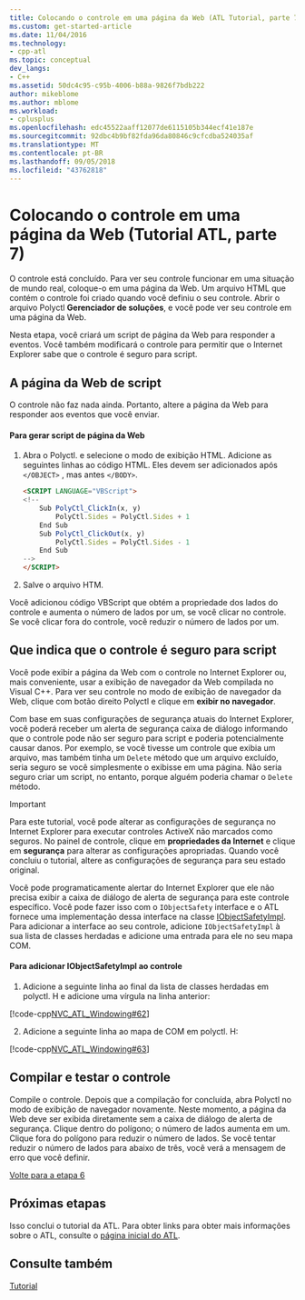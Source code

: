 ```yaml
---
title: Colocando o controle em uma página da Web (ATL Tutorial, parte 7) | Microsoft Docs
ms.custom: get-started-article
ms.date: 11/04/2016
ms.technology:
- cpp-atl
ms.topic: conceptual
dev_langs:
- C++
ms.assetid: 50dc4c95-c95b-4006-b88a-9826f7bdb222
author: mikeblome
ms.author: mblome
ms.workload:
- cplusplus
ms.openlocfilehash: edc45522aaff12077de6115105b344ecf41e187e
ms.sourcegitcommit: 92dbc4b9bf82fda96da80846c9cfcdba524035af
ms.translationtype: MT
ms.contentlocale: pt-BR
ms.lasthandoff: 09/05/2018
ms.locfileid: "43762818"
---
```

# <a name="putting-the-control-on-a-web-page-atl-tutorial-part-7"></a>Colocando o controle em uma página da Web (Tutorial ATL, parte 7)

O controle está concluído. Para ver seu controle funcionar em uma situação de mundo real, coloque-o em uma página da Web. Um arquivo HTML que contém o controle foi criado quando você definiu o seu controle. Abrir o arquivo Polyctl **Gerenciador de soluções**, e você pode ver seu controle em uma página da Web.

Nesta etapa, você criará um script de página da Web para responder a eventos. Você também modificará o controle para permitir que o Internet Explorer sabe que o controle é seguro para script.

## <a name="scripting-the-web-page"></a>A página da Web de script

O controle não faz nada ainda. Portanto, altere a página da Web para responder aos eventos que você enviar.

#### <a name="to-script-the-web-page"></a>Para gerar script de página da Web

1. Abra o Polyctl. e selecione o modo de exibição HTML. Adicione as seguintes linhas ao código HTML. Eles devem ser adicionados após `</OBJECT>` , mas antes `</BODY>`.

    ```html
    <SCRIPT LANGUAGE="VBScript">
    <!--
        Sub PolyCtl_ClickIn(x, y)
            PolyCtl.Sides = PolyCtl.Sides + 1
        End Sub
        Sub PolyCtl_ClickOut(x, y)
            PolyCtl.Sides = PolyCtl.Sides - 1
        End Sub
    -->
    </SCRIPT>
    ```

2. Salve o arquivo HTM.

Você adicionou código VBScript que obtém a propriedade dos lados do controle e aumenta o número de lados por um, se você clicar no controle. Se você clicar fora do controle, você reduzir o número de lados por um.

## <a name="indicating-that-the-control-is-safe-for-scripting"></a>Que indica que o controle é seguro para script

Você pode exibir a página da Web com o controle no Internet Explorer ou, mais conveniente, usar a exibição de navegador da Web compilada no Visual C++. Para ver seu controle no modo de exibição de navegador da Web, clique com botão direito Polyctl e clique em **exibir no navegador**.

Com base em suas configurações de segurança atuais do Internet Explorer, você poderá receber um alerta de segurança caixa de diálogo informando que o controle pode não ser seguro para script e poderia potencialmente causar danos. Por exemplo, se você tivesse um controle que exibia um arquivo, mas também tinha um `Delete` método que um arquivo excluído, seria seguro se você simplesmente o exibisse em uma página. Não seria seguro criar um script, no entanto, porque alguém poderia chamar o `Delete` método.

> [!IMPORTANT]
> Para este tutorial, você pode alterar as configurações de segurança no Internet Explorer para executar controles ActiveX não marcados como seguros. No painel de controle, clique em **propriedades da Internet** e clique em **segurança** para alterar as configurações apropriadas. Quando você concluiu o tutorial, altere as configurações de segurança para seu estado original.

Você pode programaticamente alertar do Internet Explorer que ele não precisa exibir a caixa de diálogo de alerta de segurança para este controle específico. Você pode fazer isso com o `IObjectSafety` interface e o ATL fornece uma implementação dessa interface na classe [IObjectSafetyImpl](../atl/reference/iobjectsafetyimpl-class.md). Para adicionar a interface ao seu controle, adicione `IObjectSafetyImpl` à sua lista de classes herdadas e adicione uma entrada para ele no seu mapa COM.

#### <a name="to-add-iobjectsafetyimpl-to-the-control"></a>Para adicionar IObjectSafetyImpl ao controle

1. Adicione a seguinte linha ao final da lista de classes herdadas em polyctl. H e adicione uma vírgula na linha anterior:

[!code-cpp[NVC_ATL_Windowing#62](../atl/codesnippet/cpp/putting-the-control-on-a-web-page-atl-tutorial-part-7_1.h)]

2. Adicione a seguinte linha ao mapa de COM em polyctl. H:

[!code-cpp[NVC_ATL_Windowing#63](../atl/codesnippet/cpp/putting-the-control-on-a-web-page-atl-tutorial-part-7_2.h)]

## <a name="building-and-testing-the-control"></a>Compilar e testar o controle

Compile o controle. Depois que a compilação for concluída, abra Polyctl no modo de exibição de navegador novamente. Neste momento, a página da Web deve ser exibida diretamente sem a caixa de diálogo de alerta de segurança. Clique dentro do polígono; o número de lados aumenta em um. Clique fora do polígono para reduzir o número de lados. Se você tentar reduzir o número de lados para abaixo de três, você verá a mensagem de erro que você definir.

[Volte para a etapa 6](../atl/adding-a-property-page-atl-tutorial-part-6.md)

## <a name="next-steps"></a>Próximas etapas

Isso conclui o tutorial da ATL. Para obter links para obter mais informações sobre o ATL, consulte o [página inicial do ATL](../atl/active-template-library-atl-concepts.md).

## <a name="see-also"></a>Consulte também

[Tutorial](../atl/active-template-library-atl-tutorial.md)
